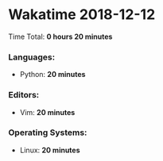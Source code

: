 # Wakatime 2018-12-12

Time Total: **0 hours 20 minutes**

### Languages:
- Python: **20 minutes** 

### Editors:
- Vim: **20 minutes** 

### Operating Systems:
- Linux: **20 minutes** 


